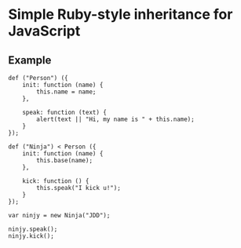 Simple Ruby-style inheritance for JavaScript
============================================

## Example

	def ("Person") ({
		init: function (name) {
			this.name = name;
		},
		
		speak: function (text) {
			alert(text || "Hi, my name is " + this.name);
		}
	});
	
	def ("Ninja") < Person ({
		init: function (name) {
			this.base(name);
		},
		
		kick: function () {
			this.speak("I kick u!");
		}
	});
	
	var ninjy = new Ninja("JDD");
	
	ninjy.speak();
	ninjy.kick();
